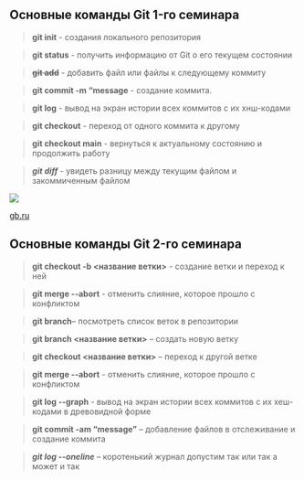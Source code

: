 ## Основные команды Git 1-го семинара 

> **git init** - создания локального репозитория 

> **git status** - получить информацию от Git о его текущем состоянии 

> ~~**git add**~~ - добавить файл или файлы к следующему коммиту

> **git commit -m “message**  - создание коммита. 

>**git log** - вывод на экран истории всех коммитов с их хнш-кодами

>**git checkout** - переход от одного коммита к другому 

> **git checkout main** - вернуться к актуальному состоянию и продолжить работу

>***git diff*** - увидеть разницу между текущим файлом и закоммиченным файлом 

![](https://s1.1zoom.ru/b5050/789/380341-svetik_3840x2400.jpg)

[gb.ru](https://gb.ru)

## Основные команды Git 2-го семинара

> **git checkout  -b <название ветки>** - создание ветки и переход к ней

>**git merge --abort** - отменить слияние, которое прошло с конфликтом

>**git branch**– посмотреть список веток в репозитории

>**git branch <название ветки>** – создать новую ветку

>**git checkout <название ветки>** – переход к другой ветке


>**git merge --abort** - отменить слияние, которое прошло с конфликтом

>**git log --graph** - вывод на экран истории всех коммитов с их хеш-кодами в древовидной форме

>**git commit -am “message”** – добавление файлов в отслеживание и       создание коммита 

>***git log --oneline*** – коротенький журнал
>допустим так
>или так
>а может и так 
